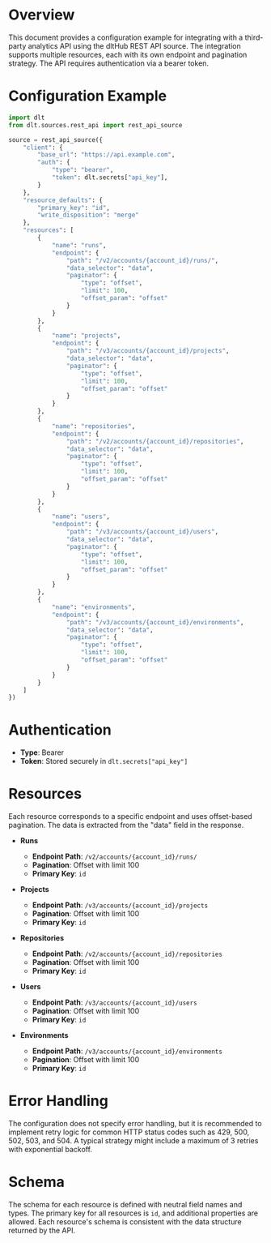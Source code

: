 # Overview

This document provides a configuration example for integrating with a third-party analytics API using the dltHub REST API source. The integration supports multiple resources, each with its own endpoint and pagination strategy. The API requires authentication via a bearer token.

# Configuration Example

```python
import dlt
from dlt.sources.rest_api import rest_api_source

source = rest_api_source({
    "client": {
        "base_url": "https://api.example.com",
        "auth": {
            "type": "bearer",
            "token": dlt.secrets["api_key"],
        }
    },
    "resource_defaults": {
        "primary_key": "id",
        "write_disposition": "merge"
    },
    "resources": [
        {
            "name": "runs",
            "endpoint": {
                "path": "/v2/accounts/{account_id}/runs/",
                "data_selector": "data",
                "paginator": {
                    "type": "offset",
                    "limit": 100,
                    "offset_param": "offset"
                }
            }
        },
        {
            "name": "projects",
            "endpoint": {
                "path": "/v3/accounts/{account_id}/projects",
                "data_selector": "data",
                "paginator": {
                    "type": "offset",
                    "limit": 100,
                    "offset_param": "offset"
                }
            }
        },
        {
            "name": "repositories",
            "endpoint": {
                "path": "/v2/accounts/{account_id}/repositories",
                "data_selector": "data",
                "paginator": {
                    "type": "offset",
                    "limit": 100,
                    "offset_param": "offset"
                }
            }
        },
        {
            "name": "users",
            "endpoint": {
                "path": "/v3/accounts/{account_id}/users",
                "data_selector": "data",
                "paginator": {
                    "type": "offset",
                    "limit": 100,
                    "offset_param": "offset"
                }
            }
        },
        {
            "name": "environments",
            "endpoint": {
                "path": "/v3/accounts/{account_id}/environments",
                "data_selector": "data",
                "paginator": {
                    "type": "offset",
                    "limit": 100,
                    "offset_param": "offset"
                }
            }
        }
    ]
})
```

# Authentication

- **Type**: Bearer
- **Token**: Stored securely in `dlt.secrets["api_key"]`

# Resources

Each resource corresponds to a specific endpoint and uses offset-based pagination. The data is extracted from the "data" field in the response.

- **Runs**
  - **Endpoint Path**: `/v2/accounts/{account_id}/runs/`
  - **Pagination**: Offset with limit 100
  - **Primary Key**: `id`

- **Projects**
  - **Endpoint Path**: `/v3/accounts/{account_id}/projects`
  - **Pagination**: Offset with limit 100
  - **Primary Key**: `id`

- **Repositories**
  - **Endpoint Path**: `/v2/accounts/{account_id}/repositories`
  - **Pagination**: Offset with limit 100
  - **Primary Key**: `id`

- **Users**
  - **Endpoint Path**: `/v3/accounts/{account_id}/users`
  - **Pagination**: Offset with limit 100
  - **Primary Key**: `id`

- **Environments**
  - **Endpoint Path**: `/v3/accounts/{account_id}/environments`
  - **Pagination**: Offset with limit 100
  - **Primary Key**: `id`

# Error Handling

The configuration does not specify error handling, but it is recommended to implement retry logic for common HTTP status codes such as 429, 500, 502, 503, and 504. A typical strategy might include a maximum of 3 retries with exponential backoff.

# Schema

The schema for each resource is defined with neutral field names and types. The primary key for all resources is `id`, and additional properties are allowed. Each resource's schema is consistent with the data structure returned by the API.